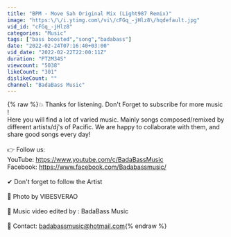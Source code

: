 ```yaml
---
title: "BPM - Move Sah Original Mix (Light987 Remix)"
image: "https:\/\/i.ytimg.com\/vi\/cFGq_-jHlz8\/hqdefault.jpg"
vid_id: "cFGq_-jHlz8"
categories: "Music"
tags: ["bass boosted","song","badabass"]
date: "2022-02-24T07:16:40+03:00"
vid_date: "2022-02-22T22:00:11Z"
duration: "PT2M34S"
viewcount: "5038"
likeCount: "301"
dislikeCount: ""
channel: "BadaBass Music"
---
```

{% raw %}💥 Thanks for listening. Don't Forget to subscribe for more music ! <br />Here you will find a lot of varied music. Mainly songs composed/remixed by different artists/dj's of Pacific. We are happy to collaborate with them, and share good songs every day!<br /><br />👉 Follow us:<br />YouTube: <a rel="nofollow" target="blank" href="https://www.youtube.com/c/BadaBassMusic">https://www.youtube.com/c/BadaBassMusic</a><br />Facebook: <a rel="nofollow" target="blank" href="https://www.facebook.com/Badabassmusic/">https://www.facebook.com/Badabassmusic/</a><br /><br />✔ Don't forget to follow the Artist<br /><br />📁 Photo by VIBESVERAO<br /><br />🎥 Music video edited by : BadaBass Music<br /><br />📩 Contact: badabassmusic@hotmail.com{% endraw %}
